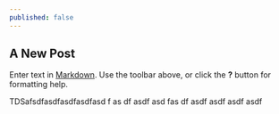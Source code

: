 ```yaml
---
published: false
---
```


## A New Post

Enter text in [Markdown](http://daringfireball.net/projects/markdown/). Use the toolbar above, or click the **?** button for formatting help.

TDSafsdfasdfasdfasdfasd
f
as
df
asdf
asd
fas
df
asdf
asdf
asdf
asdf